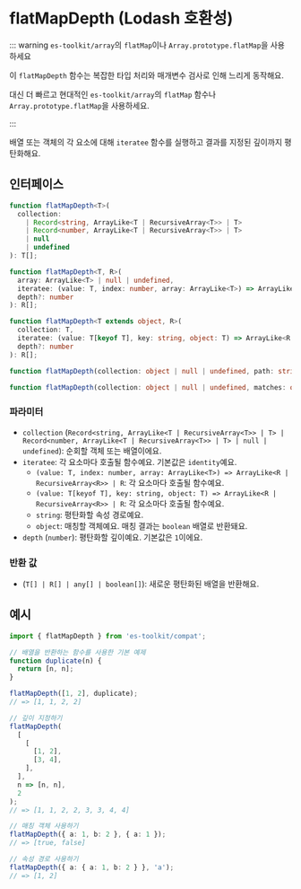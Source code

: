 # flatMapDepth (Lodash 호환성)

::: warning `es-toolkit/array`의 `flatMap`이나 `Array.prototype.flatMap`을 사용하세요

이 `flatMapDepth` 함수는 복잡한 타입 처리와 매개변수 검사로 인해 느리게 동작해요.

대신 더 빠르고 현대적인 `es-toolkit/array`의 `flatMap` 함수나 `Array.prototype.flatMap`을 사용하세요.

:::

배열 또는 객체의 각 요소에 대해 `iteratee` 함수를 실행하고 결과를 지정된 깊이까지 평탄화해요.

## 인터페이스

```typescript
function flatMapDepth<T>(
  collection:
    | Record<string, ArrayLike<T | RecursiveArray<T>> | T>
    | Record<number, ArrayLike<T | RecursiveArray<T>> | T>
    | null
    | undefined
): T[];

function flatMapDepth<T, R>(
  array: ArrayLike<T> | null | undefined,
  iteratee: (value: T, index: number, array: ArrayLike<T>) => ArrayLike<R | RecursiveArray<R>> | R,
  depth?: number
): R[];

function flatMapDepth<T extends object, R>(
  collection: T,
  iteratee: (value: T[keyof T], key: string, object: T) => ArrayLike<R | RecursiveArray<R>> | R,
  depth?: number
): R[];

function flatMapDepth(collection: object | null | undefined, path: string, depth?: number): any[];

function flatMapDepth(collection: object | null | undefined, matches: object, depth?: number): boolean[];
```

### 파라미터

- `collection` (`Record<string, ArrayLike<T | RecursiveArray<T>> | T> | Record<number, ArrayLike<T | RecursiveArray<T>> | T> | null | undefined`): 순회할 객체 또는 배열이에요.
- `iteratee`: 각 요소마다 호출될 함수예요. 기본값은 `identity`예요.
  - `(value: T, index: number, array: ArrayLike<T>) => ArrayLike<R | RecursiveArray<R>> | R`: 각 요소마다 호출될 함수예요.
  - `(value: T[keyof T], key: string, object: T) => ArrayLike<R | RecursiveArray<R>> | R`: 각 요소마다 호출될 함수예요.
  - `string`: 평탄화할 속성 경로예요.
  - `object`: 매칭할 객체예요. 매칭 결과는 `boolean` 배열로 반환돼요.
- `depth` (`number`): 평탄화할 깊이예요. 기본값은 `1`이에요.

### 반환 값

- (`T[] | R[] | any[] | boolean[]`): 새로운 평탄화된 배열을 반환해요.

## 예시

```typescript
import { flatMapDepth } from 'es-toolkit/compat';

// 배열을 반환하는 함수를 사용한 기본 예제
function duplicate(n) {
  return [n, n];
}

flatMapDepth([1, 2], duplicate);
// => [1, 1, 2, 2]

// 깊이 지정하기
flatMapDepth(
  [
    [
      [1, 2],
      [3, 4],
    ],
  ],
  n => [n, n],
  2
);
// => [1, 1, 2, 2, 3, 3, 4, 4]

// 매칭 객체 사용하기
flatMapDepth({ a: 1, b: 2 }, { a: 1 });
// => [true, false]

// 속성 경로 사용하기
flatMapDepth({ a: { a: 1, b: 2 } }, 'a');
// => [1, 2]
```
